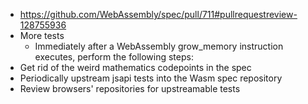 - https://github.com/WebAssembly/spec/pull/711#pullrequestreview-128755936
- More tests
  * Immediately after a WebAssembly grow_memory instruction executes, perform the following steps:
- Get rid of the weird mathematics codepoints in the spec
- Periodically upstream jsapi tests into the Wasm spec repository
- Review browsers' repositories for upstreamable tests
